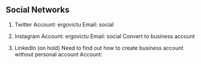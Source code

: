 <!-- Use this file to list all external resources that can be used to further the cause of Ergo Victu -->

## Social Networks

1. Twitter
    Account: ergovictu
    Email: social

2. Instagram
    Account: ergovictu
    Email: social
    Convert to business account

3. LinkedIn (on hold) Need to find out how to create business account without 
    personal account
    Account: 